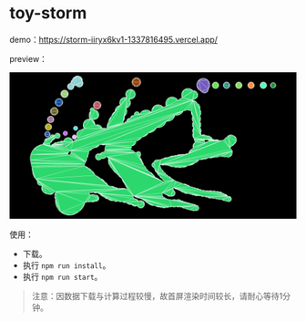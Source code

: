 # toy-storm

demo：https://storm-iiryx6kv1-1337816495.vercel.app/  

preview：

![](./image-hosting/preview.png)  

使用：

- 下载。
- 执行 `npm run install`。
- 执行 `npm run start`。

> 注意：因数据下载与计算过程较慢，故首屏渲染时间较长，请耐心等待1分钟。